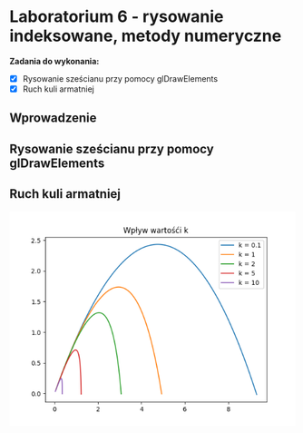 # Laboratorium 6 - rysowanie indeksowane, metody numeryczne

**Zadania do wykonania:**

 * [x] Rysowanie sześcianu przy pomocy glDrawElements
 * [x] Ruch kuli armatniej

## Wprowadzenie

## Rysowanie sześcianu przy pomocy glDrawElements

## Ruch kuli armatniej

![pic](https://raw.githubusercontent.com/Torak28/Animacja_i_Symulacja/master/Lab6/k10.png)